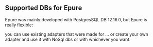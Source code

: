 ## Supported DBs for Epure

Epure was mainly developed with PostgresSQL DB 12.16.0, but Epure is really flexible: 

you can use existing adapters that were made for ... or create your own adapter and use it with NoSql dbs or with whichever you want.